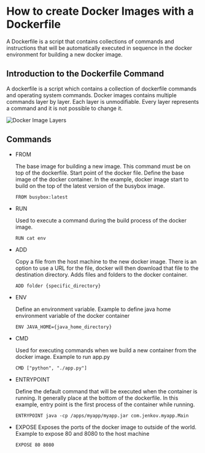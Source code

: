 # How to create Docker Images with a Dockerfile

A Dockerfile is a script that contains collections of commands and instructions that will be automatically executed
in sequence in the docker environment for building a new docker image.

Introduction to the Dockerfile Command
---
A dockerfile is a script which contains a collection of dockerfile commands and operating system commands.
Docker images contains multiple commands layer by layer. Each layer is unmodifiable. Every layer represents a command and
it is not possible to change it. 

![Docker Image Layers](https://image.slidesharecdn.com/dockerimage-150828004109-lva1-app6891/95/optimizing-docker-images-7-638.jpg?cb=1440722601 "Docker image layers")


Commands
-

* FROM
    
    The base image for building a new image. This command must be on top of the dockerfile.
    Start point of the docker file. Define the base image of the docker container.
    In the example, docker image start to build on the top of the latest version of the busybox image.
    ```
    FROM busybox:latest
    ```
    
* RUN
    
  Used to execute a command during the build process of the docker image.
  ```
  RUN cat env
  ```
  
* ADD

  Copy a file from the host machine to the new docker image. There is an option to use a URL for the file,
  docker will then download that file to the destination directory.
  Adds files and folders to the docker container.
  ```
  ADD folder {specific_directory}
  ```  

* ENV
  
  Define an environment variable.
  Example to define java home environment variable of the docker container
  ```
  ENV JAVA_HOME={java_home_directory}
  ```

* CMD
  
  Used for executing commands when we build a new container from the docker image.
  Example to run app.py
  ```
  CMD ["python", "./app.py"] 
  ```
* ENTRYPOINT
  
  Define the default command that will be executed when the container is running.
  It generally place at the bottom of the dockerfile.
  In this example, entry point is the first process of the container while running.
  ```
  ENTRYPOINT java -cp /apps/myapp/myapp.jar com.jenkov.myapp.Main
  ```
* EXPOSE
  Exposes the ports of the docker image to outside of the world.
  Example to expose 80 and 8080 to the host machine
  ```
  EXPOSE 80 8080
  ```
